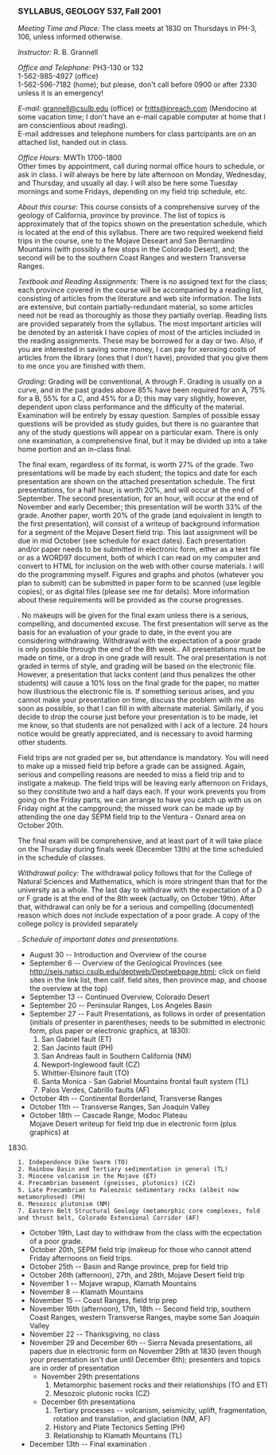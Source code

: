 ### SYLLABUS, GEOLOGY 537, Fall 2001

_Meeting Time and Place:_ The class meets at 1830 on Thursdays in PH-3, 106,
unless informed otherwise.  
  
_Instructor:_ R. B. Grannell  
  
_Office and Telephone:_ PH3-130 or 132  
1-562-985-4927 (office)  
1-562-596-7182 (home); but please, don't call before 0900 or after 2330 unless
it is an emergency!  
  
_E-mail:_ grannell@csulb.edu (office) or fritts@inreach.com (Mendocino at some
vacation time; I don't have an e-mail capable computer at home that I am
conscientious about reading).  
E-mail addresses and telephone numbers for class partcipants are on an
attached list, handed out in class.  
  
_Office Hours:_ MWTh 1700-1800  
Other times by appointment, call during normal office hours to schedule, or
ask in class. I will always be here by late afternoon on Monday, Wednesday,
and Thursday, and usually all day. I will also be here some Tuesday mornings
and some Fridays, depending on my field trip schedule, etc.  
  
_About this course:_ This course consists of a comprehensive survey of the
geology of California, province by province. The list of topics is
approximately that of the topics shown on the presentation schedule, which is
located at the end of this syllabus. There are two required weekend field
trips in the course, one to the Mojave Deseart and San Bernardino Mountains
(with possibly a few stops in the Colorado Desert), and; the second will be to
the southern Coast Ranges and western Transverse Ranges.  
  
_Textbook and Reading Assignments:_ There is no assigned text for the class;
each province covered in the course will be accompanied by a reading list,
consisting of articles from the literature and web site information. The lists
are extensive, but contain partially-redundant material, so some articles need
not be read as thoroughly as those they partially overlap. Reading lists are
provided separately from the syllabus. The most important articles will be
denoted by an asterisk I have copies of most of the articles included in the
reading assignments. These may be borrowed for a day or two. Also, if you are
interested in saving some money, I can pay for xeroxing costs of articles from
the library (ones that I don't have), provided that you give them to me once
you are finished with them.  
  
_Grading:_ Grading will be conventional, A through F. Grading is usually on a
curve, and in the past grades above 85% have been required for an A, 75% for a
B, 55% for a C, and 45% for a D; this may vary slightly, however, dependent
upon class performance and the difficulty of the material. Examination will be
entirely by essay question. Samples of possible essay questions will be
provided as study guides, but there is no guarantee that any of the study
questions will appear on a particular exam. There is only one examination, a
comprehensive final, but it may be divided up into a take home portion and an
in-class final.  
  
The final exam, regardless of its format, is worth 27% of the grade. Two
presentations will be made by each student; the topics and date for each
presentation are shown on the attached presentation schedule. The first
presentations, for a half hour, is worth 20%, and will occur at the end of
September. The second presentation, for an hour, will occur at the end of
November and early December; this presentation will be worth 33% of the grade.
Another paper, worth 20% of the grade (and equivalent in length to the first
presentation), will consist of a writeup of background information for a
segment of the Mojave Desert field trip. This last assignment will be due in
mid October (see schedule for exact dates). Each presentation and/or paper
needs to be submitted in electronic form, either as a text file or as a WORD97
document, both of which I can read on my computer and convert to HTML for
inclusion on the web with other course materials. I will do the programming
myself. Figures and graphs and photos (whatever you plan to submit) can be
submitted in paper form to be scanned (use legible copies), or as digital
files (please see me for details). More information about these requirements
will be provided as the course progresses.  
  
. No makeups will be given for the final exam unless there is a serious,
compelling, and documented excuse. The first presentation will serve as the
basis for an evaluation of your grade to date, in the event you are
considering withdrawing. Withdrawal with the expectation of a poor grade is
only possible through the end of the 8th week.. All presentations must be made
on time, or a drop in one grade will result. The oral presentation is not
graded in terms of style, and grading will be based on the electronic file.
However, a presentation that lacks content (and thus penalizes the other
students) will cause a 10% loss on the final grade for the paper, no matter
how illustrious the electronic file is. If something serious arises, and you
cannot make your presentation on time, discuss the problem with me as soon as
possible, so that I can fill in with alternate material. Similarly, if you
decide to drop the course just before your presentation is to be made, let me
know, so that students are not penalized with l ack of a lecture. 24 hours
notice would be greatly appreciated, and is necessary to avoid harming other
students.  
  
Field trips are not graded per se, but attendance is mandatory. You will need
to make up a missed field trip before a grade can be assigned. Again, serious
and compelling reasons are needed to miss a field trip and to instigate a
makeup. The field trips will be leaving early afternoon on Fridays, so they
constitute two and a half days each. If your work prevents you from going on
the Friday parts, we can arrange to have you catch up with us on Friday night
at the campground; the missed work can be made up by attending the one day
SEPM field trip to the Ventura - Oxnard area on October 20th.  
  
The final exam will be comprehensive, and at least part of it will take place
on the Thursday during finals week (December 13th) at the time scheduled in
the schedule of classes.  
  
_Withdrawal policy:_ The withdrawal policy follows that for the College of
Natural Sciences and Mathematics, which is more stringent than that for the
university as a whole. The last day to withdraw with the expectation of a D or
F grade is at the end of the 8th week (actually, on October 19th). After that,
withdrawal can only be for a serious and compelling (documented) reason which
does not include expectation of a poor grade. A copy of the college policy is
provided separately  
  
. _Schedule of important dates and presentations._  

  * August 30 -- Introduction and Overview of the course 
  * September 6 -- Overview of the Geological Provinces (see http://seis.natsci.csulb.edu/deptweb/Deptwebpage.html; click on field sites in the link list, then calif. field sites, then province map, and choose the overview at the top) 
  * September 13 -- Continued Overview, Colorado Desert 
  * September 20 -- Peninsular Ranges, Los Angeles Basin 
  * September 27 -- Fault Presentations, as follows in order of presentation (initials of presenter in parentheses; needs to be submitted in electronic form, plus paper or electronic graphics, at 1830): 
    1. San Gabriel fault (ET) 
    2. San Jacinto fault (PH) 
    3. San Andreas fault in Southern California (NM) 
    4. Newport-Inglewood fault (CZ) 
    5. Whittier-Elsinore fault (TO) 
    6. Santa Monica - San Gabriel Mountains frontal fault system (TL) 
    7. Palos Verdes, Cabrillo faults (AF) 
  * October 4th -- Continental Borderland, Transverse Ranges 
  * October 11th -- Transverse Ranges, San Joaquin Valley 
  * October 18th -- Cascade Range, Modoc Plateau  
Mojave Desert writeup for field trip due in electronic form (plus graphics) at
1830.  

    1. Independence Dike Swarm (TO) 
    2. Rainbow Basin and Tertiary sedimentation in general (TL) 
    3. Miocene volcanism in the Mojave (ET) 
    4. Precambrian basement (gneisses, plutonics) (CZ) 
    5. Late Precambrian to Paleozoic sedimentary rocks (albeit now metamorphosed) (PH) 
    6. Mesozoic plutonism (NM) 
    7. Eastern Belt Structural Geology (metamorphic core complexes, fold and thrust belt, Colorado Extensional Corridor (AF) 
  * October 19th, Last day to withdraw from the class with the ecpectation of a poor grade. 
  * October 20th, SEPM field trip (makeup for those who cannot attend Friday afternoons on field trips. 
  * October 25th -- Basin and Range province, prep for field trip 
  * October 26th (afternoon), 27th, and 28th, Mojave Desert field trip 
  * November 1 -- Mojave wrapup, Klamath Mountains 
  * November 8 -- Klamath Mountains 
  * November 15 -- Coast Ranges, field trip prep 
  * November 16th (afternoon), 17th, 18th -- Second field trip, southern Coast Ranges, western Transverse Ranges, maybe some San Joaquin Valley 
  * November 22 -- Thanksgiving, no class 
  * November 29 and December 6th -- Sierra Nevada presentations, all papers due in electronic form on November 29th at 1830 (even though your presentation isn't due until December 6th); presenters and topics are in order of presentation 
    * November 29th presentations 
      1. Metamorphic basement rocks and their relationships (TO and ET) 
      2. Mesozoic plutonic rocks (CZ) 
    * December 6th presentations 
      1. Tertiary processes -- volcanism, seismicity, uplift, fragmentation, rotation and translation, and glaciation (NM, AF) 
      2. History and Plate Tectonics Setting (PH) 
      3. Relationship to Klamath Mountains (TL) 
  * December 13th -- Final examination 
.

